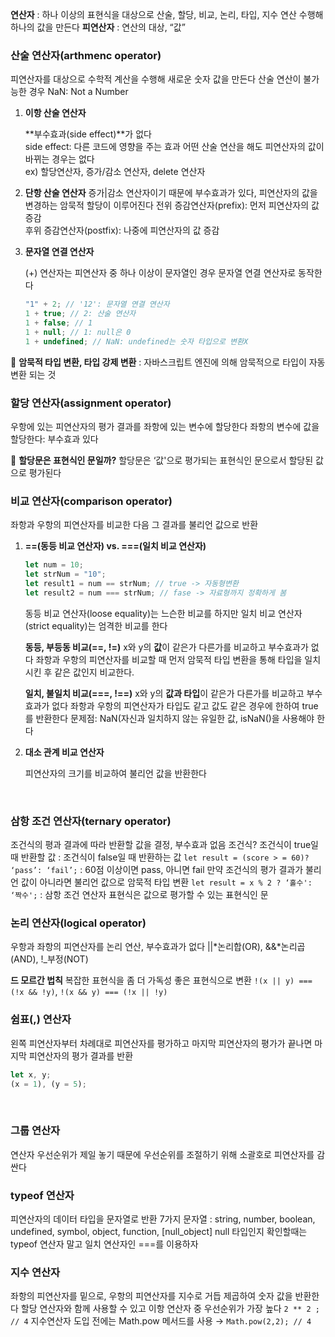 **연산자** : 하나 이상의 표현식을 대상으로 산술, 할당, 비교, 논리, 타입, 지수 연산 수행해 하나의 값을 만든다
**피연산자** : 연산의 대상, “값”
<br />

### 산술 연산자(arthmenc operator)

피연산자를 대상으로 수학적 계산을 수행해 새로운 숫자 값을 만든다
산술 연산이 불가능한 경우 NaN: Not a Number
<br />

1. **이항 산술 연산자**

   **부수효과(side effect)**가 없다  
   side effect: 다른 코드에 영향을 주는 효과
   어떤 산술 연산을 해도 피연산자의 값이 바뀌는 경우는 없다  
   ex) 할당연산자, 증가/감소 연산자, delete 연산자
   <br />

2. **단항 산술 연산자**
   증가|감소 연산자이기 때문에 부수효과가 있다, 피연산자의 값을 변경하는 암묵적 할당이 이루어진다
   전위 증감연산자(prefix): 먼저 피연산자의 값 증감  
   후위 증감연산자(postfix): 나중에 피연산자의 값 증감
   <br />
3. **문자열 연결 연산자**

   (+) 연산자는 피연산자 중 하나 이상이 문자열인 경우 문자열 연결 연산자로 동작한다

   ```jsx
   "1" + 2; // '12': 문자열 연결 연산자
   1 + true; // 2: 산술 연산자
   1 + false; // 1
   1 + null; // 1: null은 0
   1 + undefined; // NaN: undefined는 숫자 타입으로 변환X
   ```

🔗 **암묵적 타입 변환, 타입 강제 변환** : 자바스크립트 엔진에 의해 암묵적으로 타입이 자동 변환 되는 것
<br />

### 할당 연산자(assignment operator)

우항에 있는 피연산자의 평가 결과를 좌항에 있는 변수에 할당한다
좌항의 변수에 값을 할당한다: 부수효과 있다

🔗 **할당문은 표현식인 문일까?** 할당문은 ‘값'으로 평가되는 표현식인 문으로서 할당된 값으로 평가된다
<br />

### 비교 연산자(comparison operator)

좌항과 우항의 피연산자를 비교한 다음 그 결과를 불리언 값으로 반환

1. **==(동등 비교 연산자) vs. ===(일치 비교 연산자)**

   ```jsx
   let num = 10;
   let strNum = "10";
   let result1 = num == strNum; // true -> 자동형변환
   let result2 = num === strNum; // fase -> 자료형까지 정확하게 봄
   ```

   동등 비교 연산자(loose equality)는 느슨한 비교를 하지만 일치 비교 연산자(strict equality)는 엄격한 비교를 한다

   **동등, 부등동 비교(==, !=)**
   x와 y의 **값**이 같은가 다른가를 비교하고 부수효과가 없다
   좌항과 우항의 피연산자를 비교할 때 먼저 암묵적 타입 변환을 통해 타입을 일치시킨 후 같은 값인지 비교한다.

   **일치, 불일치 비교(===, !==)**
   x와 y의 **값과 타입**이 같은가 다른가를 비교하고 부수효과가 없다
   좌항과 우항의 피연산자가 타입도 같고 값도 같은 경우에 한하여 true를 반환한다
   문제점: NaN(자신과 일치하지 않는 유일한 값, isNaN()을 사용해야 한다
   <br />

2. **대소 관계 비교 연산자**

   피연산자의 크기를 비교하여 불리언 값을 반환한다

   <br />

### 삼항 조건 연산자(ternary operator)

조건식의 평과 결과에 따라 반환할 값을 결정, 부수효과 없음
조건식? 조건식이 true일 때 반환할 값 : 조건식이 false일 때 반환하는 값
`let result = (score > = 60)? ‘pass’: ‘fail’;` : 60점 이상이면 pass, 아니면 fail
만약 조건식의 평가 결과가 불리언 값이 아니라면 불리언 값으로 암묵적 타입 변환
`let result = x % 2 ? ‘홀수': ‘짝수';` : 삼항 조건 연산자 표현식은 값으로 평가할 수 있는 표현식인 문
<br />

### 논리 연산자(logical operator)

우항과 좌항의 피연산자를 논리 연산, 부수효과가 없다
||*논리합(OR), &&*논리곱(AND), !\_부정(NOT)

**드 모르간 법칙**
복잡한 표현식을 좀 더 가독성 좋은 표현식으로 변환
`!(x || y) === (!x && !y)`, `!(x && y) === (!x || !y)`
<br />

### 쉼표(,) 연산자

왼쪽 피연산자부터 차례대로 피연산자를 평가하고 마지막 피연산자의 평가가 끝나면 마지막 피연산자의 평가 결과를 반환

```jsx
let x, y;
(x = 1), (y = 5);
```

<br />

### 그룹 연산자

연산자 우선순위가 제일 놓기 때문에 우선순위를 조절하기 위해 소괄호로 피연산자를 감싼다
<br />

### typeof 연산자

피연산자의 데이터 타입을 문자열로 반환
7가지 문자열 : string, number, boolean, undefined, symbol, object, function, [null_object]
null 타입인지 확인할때는 typeof 연산자 말고 일치 연산자인 ===를 이용하자
<br />

### 지수 연산자

좌항의 피연산자를 밑으로, 우항의 피연산자를 지수로 거듭 제곱하여 숫자 값을 반환한다
할당 연산자와 함께 사용할 수 있고 이항 연산자 중 우선순위가 가장 높다
`2 ** 2 ; // 4`
지수연산자 도입 전에는 Math.pow 메서드를 사용 → `Math.pow(2,2); // 4`
